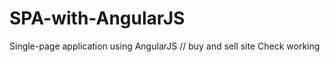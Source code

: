 SPA-with-AngularJS
==================

Single-page application using AngularJS // buy and sell site
Check working
